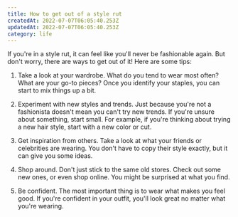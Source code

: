```yaml
---
title: How to get out of a style rut
createdAt: 2022-07-07T06:05:40.253Z
updatedAt: 2022-07-07T06:05:40.253Z
category: life
---
```


If you're in a style rut, it can feel like you'll never be fashionable again. But don't worry, there are ways to get out of it! Here are some tips:

1. Take a look at your wardrobe. What do you tend to wear most often? What are your go-to pieces? Once you identify your staples, you can start to mix things up a bit.

2. Experiment with new styles and trends. Just because you're not a fashionista doesn't mean you can't try new trends. If you're unsure about something, start small. For example, if you're thinking about trying a new hair style, start with a new color or cut.

3. Get inspiration from others. Take a look at what your friends or celebrities are wearing. You don't have to copy their style exactly, but it can give you some ideas.

4. Shop around. Don't just stick to the same old stores. Check out some new ones, or even shop online. You might be surprised at what you find.

5. Be confident. The most important thing is to wear what makes you feel good. If you're confident in your outfit, you'll look great no matter what you're wearing.
